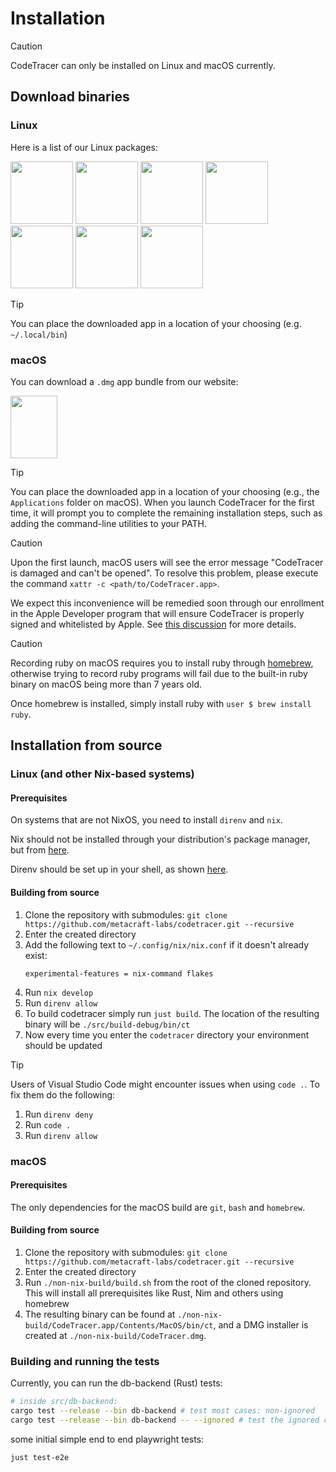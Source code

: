 # Installation

> [!CAUTION]
> CodeTracer can only be installed on Linux and macOS currently.

## Download binaries

### Linux
Here is a list of our Linux packages:

<a href="https://deb.codetracer.com/"><img width="100px" height="100px" src="https://upload.wikimedia.org/wikipedia/commons/9/9e/UbuntuCoF.svg"></a>
<a href="https://deb.codetracer.com/"><img width="100px" height="100px" src="https://upload.wikimedia.org/wikipedia/commons/6/66/Openlogo-debianV2.svg"></a>
<a href="https://rpm.codetracer.com/"><img width="100px" height="100px" src="https://upload.wikimedia.org/wikipedia/commons/d/d8/Red_Hat_logo.svg"></a>
<a href="https://rpm.codetracer.com/"><img width="100px" height="100px" src="https://upload.wikimedia.org/wikipedia/commons/3/3f/Fedora_logo.svg"></a>
<a href="https://github.com/metacraft-labs/metacraft-overlay"><img width="100px" height="100px" src="https://upload.wikimedia.org/wikipedia/commons/4/48/Gentoo_Linux_logo_matte.svg"></a>
<a href="https://aur.archlinux.org/packages/codetracer"><img width="100px" height="100px" src="https://upload.wikimedia.org/wikipedia/commons/1/13/Arch_Linux_%22Crystal%22_icon.svg"></a>
<a href="https://downloads.codetracer.com/CodeTracer-latest-amd64.AppImage"><img width="100px" height="100px" src="https://upload.wikimedia.org/wikipedia/commons/7/73/App-image-logo.svg"></a>

> [!TIP]
> You can place the downloaded app in a location of your choosing (e.g. `~/.local/bin`)

### macOS
You can download a `.dmg` app bundle from our website:

<a href="https://downloads.codetracer.com/CodeTracer-latest-arm64.dmg"><img width="75px" height="100px" src="https://upload.wikimedia.org/wikipedia/commons/1/1b/Apple_logo_grey.svg"></a>

> [!TIP]
> You can place the downloaded app in a location of your choosing (e.g., the `Applications` folder on macOS).
> When you launch CodeTracer for the first time, it will prompt you to complete the remaining installation steps, such as adding the command-line utilities to your PATH.

> [!CAUTION]  
> Upon the first launch, macOS users will see the error message "CodeTracer is damaged and can't be opened". To resolve this problem, please execute the command `xattr -c <path/to/CodeTracer.app>`. 
> 
> We expect this inconvenience will be remedied soon through our enrollment in the Apple Developer program that will ensure CodeTracer is properly signed and whitelisted by Apple. See [this discussion](https://discussions.apple.com/thread/253714860?sortBy=rank) for more details.

> [!CAUTION]
> Recording ruby on macOS requires you to install ruby through [homebrew](https://brew.sh), otherwise trying to record ruby programs will fail due to the built-in ruby binary on macOS being more than 7 years old.
> 
> Once homebrew is installed, simply install ruby with `user $ brew install ruby`.

## Installation from source

### Linux (and other Nix-based systems)

#### Prerequisites

On systems that are not NixOS, you need to install `direnv` and `nix`.

Nix should not be installed through your distribution's package manager, but from [here](https://nixos.org/download/).

Direnv should be set up in your shell, as shown [here](https://direnv.net/docs/hook.html).

#### Building from source
1. Clone the repository with submodules: `git clone https://github.com/metacraft-labs/codetracer.git --recursive`
2. Enter the created directory
3. Add the following text to `~/.config/nix/nix.conf` if it doesn't already exist:
   ```
   experimental-features = nix-command flakes
   ```
4. Run `nix develop`
5. Run `direnv allow`
6. To build codetracer simply run `just build`. The location of the resulting binary will be `./src/build-debug/bin/ct`
7. Now every time you enter the `codetracer` directory your environment should be updated

> [!TIP]
> Users of Visual Studio Code might encounter issues when using `code .`. To fix them do the following:
> 1. Run `direnv deny`
> 1. Run `code .`
> 1. Run `direnv allow`

### macOS

#### Prerequisites

The only dependencies for the macOS build are `git`, `bash` and `homebrew`.

#### Building from source
1. Clone the repository with submodules: `git clone https://github.com/metacraft-labs/codetracer.git --recursive`
2. Enter the created directory
3. Run `./non-nix-build/build.sh` from the root of the cloned repository. This will install all prerequisites like Rust, Nim and others using homebrew
4. The resulting binary can be found at `./non-nix-build/CodeTracer.app/Contents/MacOS/bin/ct`, and a DMG installer is created at `./non-nix-build/CodeTracer.dmg`.


### Building and running the tests

Currently, you can run the db-backend (Rust) tests:

```bash
# inside src/db-backend:
cargo test --release --bin db-backend # test most cases: non-ignored
cargo test --release --bin db-backend -- --ignored # test the ignored cases: ignored by default as they're slower
```

some initial simple end to end playwright tests:

```bash
just test-e2e
````
